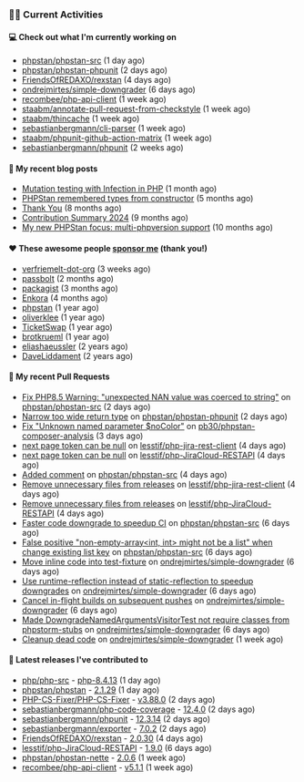 ### 👨‍💻 Current Activities


#### 💻 Check out what I'm currently working on

- [phpstan/phpstan-src](https://github.com/phpstan/phpstan-src) (1 day ago)
- [phpstan/phpstan-phpunit](https://github.com/phpstan/phpstan-phpunit) (2 days ago)
- [FriendsOfREDAXO/rexstan](https://github.com/FriendsOfREDAXO/rexstan) (4 days ago)
- [ondrejmirtes/simple-downgrader](https://github.com/ondrejmirtes/simple-downgrader) (6 days ago)
- [recombee/php-api-client](https://github.com/recombee/php-api-client) (1 week ago)
- [staabm/annotate-pull-request-from-checkstyle](https://github.com/staabm/annotate-pull-request-from-checkstyle) (1 week ago)
- [staabm/thincache](https://github.com/staabm/thincache) (1 week ago)
- [sebastianbergmann/cli-parser](https://github.com/sebastianbergmann/cli-parser) (1 week ago)
- [staabm/phpunit-github-action-matrix](https://github.com/staabm/phpunit-github-action-matrix) (1 week ago)
- [sebastianbergmann/phpunit](https://github.com/sebastianbergmann/phpunit) (2 weeks ago)


#### 📜 My recent blog posts

- [Mutation testing with Infection in PHP](https://staabm.github.io/2025/08/01/infection-php-mutation-testing.html) (1 month ago)
- [PHPStan remembered types from constructor](https://staabm.github.io/2025/04/15/phpstan-remember-constructor-types.html) (5 months ago)
- [Thank You](https://staabm.github.io/2025/01/24/thank-you.html) (8 months ago)
- [Contribution Summary 2024](https://staabm.github.io/2024/12/11/contribution-summary-2024.html) (9 months ago)
- [My new PHPStan focus: multi-phpversion support](https://staabm.github.io/2024/11/28/phpstan-php-version-in-scope.html) (10 months ago)


#### ❤️ These awesome people [sponsor me](https://github.com/sponsors/staabm) (thank you!)

- [verfriemelt-dot-org](https://github.com/verfriemelt-dot-org) (3 weeks ago)
- [passbolt](https://github.com/passbolt) (2 months ago)
- [packagist](https://github.com/packagist) (3 months ago)
- [Enkora](https://github.com/Enkora) (4 months ago)
- [phpstan](https://github.com/phpstan) (1 year ago)
- [oliverklee](https://github.com/oliverklee) (1 year ago)
- [TicketSwap](https://github.com/TicketSwap) (1 year ago)
- [brotkrueml](https://github.com/brotkrueml) (1 year ago)
- [eliashaeussler](https://github.com/eliashaeussler) (2 years ago)
- [DaveLiddament](https://github.com/DaveLiddament) (2 years ago)


#### 🔨 My recent Pull Requests

- [Fix PHP8.5 Warning: &#34;unexpected NAN value was coerced to string&#34;](https://github.com/phpstan/phpstan-src/pull/4368) on [phpstan/phpstan-src](https://github.com/phpstan/phpstan-src) (2 days ago)
- [Narrow too wide return type](https://github.com/phpstan/phpstan-phpunit/pull/237) on [phpstan/phpstan-phpunit](https://github.com/phpstan/phpstan-phpunit) (2 days ago)
- [Fix &#34;Unknown named parameter $noColor&#34;](https://github.com/pb30/phpstan-composer-analysis/pull/61) on [pb30/phpstan-composer-analysis](https://github.com/pb30/phpstan-composer-analysis) (3 days ago)
- [next page token can be null](https://github.com/lesstif/php-jira-rest-client/pull/559) on [lesstif/php-jira-rest-client](https://github.com/lesstif/php-jira-rest-client) (4 days ago)
- [next page token can be null](https://github.com/lesstif/php-JiraCloud-RESTAPI/pull/103) on [lesstif/php-JiraCloud-RESTAPI](https://github.com/lesstif/php-JiraCloud-RESTAPI) (4 days ago)
- [Added comment](https://github.com/phpstan/phpstan-src/pull/4358) on [phpstan/phpstan-src](https://github.com/phpstan/phpstan-src) (4 days ago)
- [Remove unnecessary files from releases](https://github.com/lesstif/php-jira-rest-client/pull/557) on [lesstif/php-jira-rest-client](https://github.com/lesstif/php-jira-rest-client) (4 days ago)
- [Remove unnecessary files from releases](https://github.com/lesstif/php-JiraCloud-RESTAPI/pull/102) on [lesstif/php-JiraCloud-RESTAPI](https://github.com/lesstif/php-JiraCloud-RESTAPI) (4 days ago)
- [Faster code downgrade to speedup CI](https://github.com/phpstan/phpstan-src/pull/4352) on [phpstan/phpstan-src](https://github.com/phpstan/phpstan-src) (6 days ago)
- [False positive &#34;non-empty-array&lt;int, int&gt; might not be a list&#34; when change existing list key](https://github.com/phpstan/phpstan-src/pull/4351) on [phpstan/phpstan-src](https://github.com/phpstan/phpstan-src) (6 days ago)
- [Move inline code into test-fixture](https://github.com/ondrejmirtes/simple-downgrader/pull/15) on [ondrejmirtes/simple-downgrader](https://github.com/ondrejmirtes/simple-downgrader) (6 days ago)
- [Use runtime-reflection instead of static-reflection to speedup downgrades](https://github.com/ondrejmirtes/simple-downgrader/pull/14) on [ondrejmirtes/simple-downgrader](https://github.com/ondrejmirtes/simple-downgrader) (6 days ago)
- [Cancel in-flight builds on subsequent pushes](https://github.com/ondrejmirtes/simple-downgrader/pull/13) on [ondrejmirtes/simple-downgrader](https://github.com/ondrejmirtes/simple-downgrader) (6 days ago)
- [Made DowngradeNamedArgumentsVisitorTest not require classes from phpstorm-stubs](https://github.com/ondrejmirtes/simple-downgrader/pull/12) on [ondrejmirtes/simple-downgrader](https://github.com/ondrejmirtes/simple-downgrader) (6 days ago)
- [Cleanup dead code](https://github.com/ondrejmirtes/simple-downgrader/pull/11) on [ondrejmirtes/simple-downgrader](https://github.com/ondrejmirtes/simple-downgrader) (1 week ago)


#### 🔭 Latest releases I've contributed to

- [php/php-src](https://github.com/php/php-src) - [php-8.4.13](https://github.com/php/php-src/releases/tag/php-8.4.13) (1 day ago)
- [phpstan/phpstan](https://github.com/phpstan/phpstan) - [2.1.29](https://github.com/phpstan/phpstan/releases/tag/2.1.29) (1 day ago)
- [PHP-CS-Fixer/PHP-CS-Fixer](https://github.com/PHP-CS-Fixer/PHP-CS-Fixer) - [v3.88.0](https://github.com/PHP-CS-Fixer/PHP-CS-Fixer/releases/tag/v3.88.0) (2 days ago)
- [sebastianbergmann/php-code-coverage](https://github.com/sebastianbergmann/php-code-coverage) - [12.4.0](https://github.com/sebastianbergmann/php-code-coverage/releases/tag/12.4.0) (2 days ago)
- [sebastianbergmann/phpunit](https://github.com/sebastianbergmann/phpunit) - [12.3.14](https://github.com/sebastianbergmann/phpunit/releases/tag/12.3.14) (2 days ago)
- [sebastianbergmann/exporter](https://github.com/sebastianbergmann/exporter) - [7.0.2](https://github.com/sebastianbergmann/exporter/releases/tag/7.0.2) (2 days ago)
- [FriendsOfREDAXO/rexstan](https://github.com/FriendsOfREDAXO/rexstan) - [2.0.30](https://github.com/FriendsOfREDAXO/rexstan/releases/tag/2.0.30) (4 days ago)
- [lesstif/php-JiraCloud-RESTAPI](https://github.com/lesstif/php-JiraCloud-RESTAPI) - [1.9.0](https://github.com/lesstif/php-JiraCloud-RESTAPI/releases/tag/1.9.0) (6 days ago)
- [phpstan/phpstan-nette](https://github.com/phpstan/phpstan-nette) - [2.0.6](https://github.com/phpstan/phpstan-nette/releases/tag/2.0.6) (1 week ago)
- [recombee/php-api-client](https://github.com/recombee/php-api-client) - [v5.1.1](https://github.com/recombee/php-api-client/releases/tag/v5.1.1) (1 week ago)
